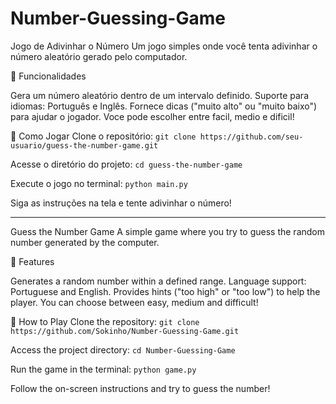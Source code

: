 # Number-Guessing-Game
Jogo de Adivinhar o Número
Um jogo simples onde você tenta adivinhar o número aleatório gerado pelo computador.

🌟 Funcionalidades

Gera um número aleatório dentro de um intervalo definido.
Suporte para idiomas: Português e Inglês.
Fornece dicas ("muito alto" ou "muito baixo") para ajudar o jogador.
Voce pode escolher entre facil, medio e dificil!

🚀 Como Jogar
Clone o repositório:
`git clone https://github.com/seu-usuario/guess-the-number-game.git`

Acesse o diretório do projeto:
`cd guess-the-number-game`

Execute o jogo no terminal:
`python main.py`

Siga as instruções na tela e tente adivinhar o número!

------------------------------------------------------------------------------------------------------------

Guess the Number Game
A simple game where you try to guess the random number generated by the computer.

🌟 Features

Generates a random number within a defined range.
Language support: Portuguese and English.
Provides hints ("too high" or "too low") to help the player.
You can choose between easy, medium and difficult!

🚀 How to Play
Clone the repository:
`git clone https://github.com/Sokinho/Number-Guessing-Game.git`

Access the project directory:
`cd Number-Guessing-Game`

Run the game in the terminal:
`python game.py`

Follow the on-screen instructions and try to guess the number!
